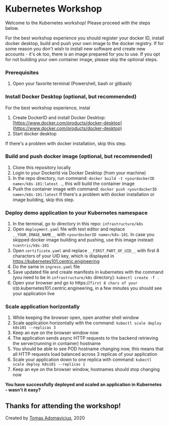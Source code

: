 # Kubernetes Workshop

Welcome to the Kubernetes workshop! Please proceed with the steps below.

For the best workshop experience you should register your docker ID, install docker desktop, build and push your own image to the
docker registry. If for some reason you don't wish to install new software and create new accounts - it's ok too, there is an image
prepared for you to use. If you opt for not building your own container image, please skip the optional steps. 

### Prerequisites
1. Open your favorite terminal (Powershell, bash or gitbash)

### Install Docker Desktop (optional, but recommended)
For the best workshop experience, instal 
1. Create DockerID and install Docker Desktop: [https://www.docker.com/products/docker-desktop](https://www.docker.com/products/docker-desktop)
2. Start docker desktop

If there's a problem with docker installation, skip this step.
### Build and push docker image (optional, but recommended)
1. Clone this repository locally
2. Login to your DockerId via Docker Desktop (from your machine)
2. In the repo directory, run command: `docker build -t <yourdockerID name>/k8s-101:latest .`, this will build the container image
3. Push the container image with command: `docker push <yourdockerID name>/k8s-101:latest`
If there's a problem with docker installation or image building, skip this step.

### Deploy demo application to your Kubernetes namespace

1. In the terminal, go to directory in this repo: `infrastructure/k8s`
2. Open `deployment.yaml` file with text editor and replace `__YOUR_IMAGE_NAME__` with `<yourdockerID name>/k8s-101`. In case you skipped docker image building and pushing,
use this image instead: `tcentric/k8s-101`
3. Open `certificate.yaml` and replace `__FIRST_PART_OF_UID__` with first 8 characters of your UID key, which is displayed in https://kubernetes101.centric.engineering
4. Do the same in `ingress.yaml` file
5. Save updated file and create manifests in kubernetes with the command (you need to be in `infrastructure/k8s` directory): `kubectl create -f .`
7. Open your browser and go to https://`first 8 chars of your UID`.kubernetes101.centric.engineering, in a few minutes you should see your application live

### Scale application horizontally

1. While keeping the browser open, open another shell window
2. Scale application horizontally with the command: `kubectl scale deploy k8s101 --replicas 3`
3. Keep an eye on the browser window now
4. The application sends async HTTP requests to the backend retrieving the server(running in container) hostname
5. You should be able to see POD hostname changing now, this means that all HTTP requests load balanced across 3 replicas of your application
6. Scale your application down to one replica with command:   `kubectl scale deploy k8s101 --replicas 1`
7. Keep an eye on the browser window, hostnames should stop changing now


__You have successfully deployed and scaled an application in Kubernetes - wasn't it easy?__

## Thanks for attending the workshop!

Created by
[Tomas Adomavicius](mailto:tomas.adomavicius@centric.eu), 2020
